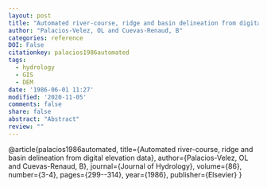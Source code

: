 ```yaml
---
layout: post
title: "Automated river-course, ridge and basin delineation from digital elevation data"
author: "Palacios-Velez, OL and Cuevas-Renaud, B"
categories: reference
DOI: False
citationkey: palacios1986automated
tags:
  - hydrology
  - GIS
  - DEM
date: '1986-06-01 11:27'
modified: '2020-11-05'
comments: false
share: false
abstract: "Abstract"
review: ""
---
```

@article{palacios1986automated,
  title={Automated river-course, ridge and basin delineation from digital elevation data},
  author={Palacios-Velez, OL and Cuevas-Renaud, B},
  journal={Journal of Hydrology},
  volume={86},
  number={3-4},
  pages={299--314},
  year={1986},
  publisher={Elsevier}
}
